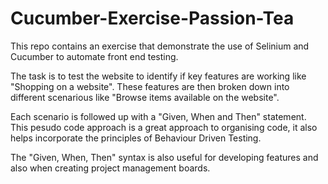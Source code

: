 # Cucumber-Exercise-Passion-Tea

This repo contains an exercise that demonstrate the use of Selinium and Cucumber to automate front end testing. 

The task is to test the website to identify if key features are working like "Shopping on a website". These features are then broken down into different scenarious like "Browse items available on the website". 

Each scenario is followed up with a "Given, When and Then" statement. This pesudo code approach is a great approach to organising code, it also helps incorporate the principles of Behaviour Driven Testing. 

The "Given, When, Then" syntax is also useful for developing features and also when creating project management boards.
